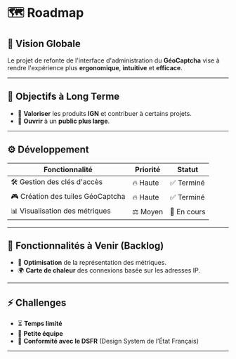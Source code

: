 # 🗺️ Roadmap

## 🎯 Vision Globale

Le projet de refonte de l'interface d'administration du **GéoCaptcha** vise à rendre l'expérience plus **ergonomique**, **intuitive** et **efficace**.

---

## 🚀 Objectifs à Long Terme

- 🔹 **Valoriser** les produits **IGN** et contribuer à certains projets.
- 🔹 **Ouvrir** à un **public plus large**.

---

## ⚙️ Développement

| Fonctionnalité                    | Priorité | Statut |
|-----------------------------------|---------|--------|
| 🛠️ Gestion des clés d'accès      | 🔥 Haute | ✅ Terminé |
| 🎮 Création des tuiles GéoCaptcha | 🔥 Haute | ✅ Terminé |
| 📊 Visualisation des métriques    | ⚖️ Moyen | 🚧 En cours |

---

## 🔮 Fonctionnalités à Venir (Backlog)

- 📌 **Optimisation** de la représentation des métriques.
- 🌍 **Carte de chaleur** des connexions basée sur les adresses IP.

---

## ⚡ Challenges

- ⏳ **Temps limité**
- 👥 **Petite équipe**
- 📏 **Conformité avec le DSFR** (Design System de l’État Français)

---

